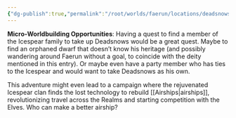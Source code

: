 ```yaml
---
{"dg-publish":true,"permalink":"/root/worlds/faerun/locations/deadsnows/"}
---
```



**Micro-Worldbuilding Opportunities**: Having a quest to find a member of the Icespear family to take up Deadsnows would be a great quest. Maybe to find an orphaned dwarf that doesn’t know his heritage (and possibly wandering around Faerun without a goal, to coincide with the deity mentioned in this entry). Or maybe even have a party member who has ties to the Icespear and would want to take Deadsnows as his own.

This adventure might even lead to a campaign where the rejuvenated Icespear clan finds the lost technology to rebuild [[Airships\|airships]], revolutionizing travel across the Realms and starting competition with the Elves. Who can make a better airship?
